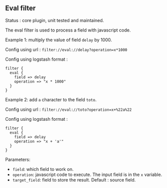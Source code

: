 Eval filter
---

Status : core plugin, unit tested and maintained.

The eval filter is used to process a field with javascript code.

Example 1: multiply the value of field ``delay`` by 1000.

Config using url : ``filter://eval://delay?operation=x*1000``

Config using logstash format :
````
filter {
  eval {
    field => delay
    operation => "x * 1000"
  }
}
`````

Example 2: add ``a`` character to the field ``toto``.

Config using url : ``filter://eval://toto?operation=x+%22a%22``

Config using logstash format :
````
filter {
  eval {
    field => delay
    operation => "x + 'a'"
  }
}
`````
Parameters:

* ``field``: which field to work on.
* ``operation``: javascript code to execute. The input field is in the ``x`` variable.
* ``target_field``: field to store the result. Default : source field.
